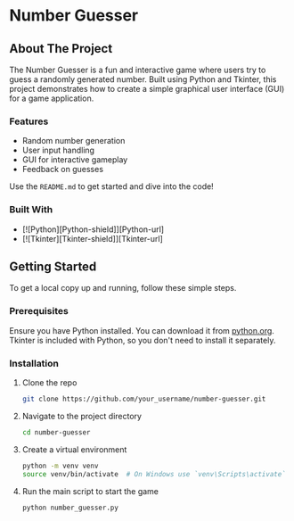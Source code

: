 # Number Guesser

<!-- ABOUT THE PROJECT -->
## About The Project

The Number Guesser is a fun and interactive game where users try to guess a randomly generated number. Built using Python and Tkinter, this project demonstrates how to create a simple graphical user interface (GUI) for a game application.

### Features
- Random number generation
- User input handling
- GUI for interactive gameplay
- Feedback on guesses

Use the `README.md` to get started and dive into the code!

### Built With

* [![Python][Python-shield]][Python-url]
* [![Tkinter][Tkinter-shield]][Tkinter-url]

<!-- GETTING STARTED -->
## Getting Started

To get a local copy up and running, follow these simple steps.

### Prerequisites

Ensure you have Python installed. You can download it from [python.org](https://www.python.org/downloads/). Tkinter is included with Python, so you don't need to install it separately.

### Installation

1. Clone the repo
   ```sh
   git clone https://github.com/your_username/number-guesser.git
2. Navigate to the project directory
   ```sh
   cd number-guesser
4. Create a virtual environment
   ```sh
   python -m venv venv
   source venv/bin/activate  # On Windows use `venv\Scripts\activate`
5. Run the main script to start the game
   ```sh
   python number_guesser.py
